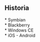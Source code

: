 ## Historia

<div class="fragment fade-in">* Symbian</div>
<div class="fragment fade-in">* Blackberry</div>
<div class="fragment fade-in">* Windows CE</div>
<div class="fragment fade-in">* iOS - Android</div>